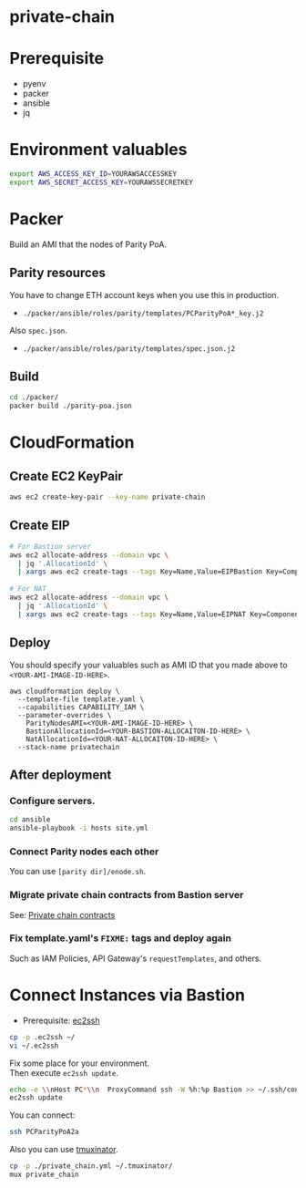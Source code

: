 # private-chain

# Prerequisite
- pyenv
- packer
- ansible
- jq

# Environment valuables
```bash
export AWS_ACCESS_KEY_ID=YOURAWSACCESSKEY
export AWS_SECRET_ACCESS_KEY=YOURAWSSECRETKEY
``` 

# Packer
Build an AMI that the nodes of Parity PoA.  

## Parity resources
You have to change ETH account keys when you use this in production.
- `./packer/ansible/roles/parity/templates/PCParityPoA*_key.j2`

Also `spec.json`.
- `./packer/ansible/roles/parity/templates/spec.json.j2`

## Build
```bash
cd ./packer/
packer build ./parity-poa.json
```

# CloudFormation


## Create EC2 KeyPair
```bash
aws ec2 create-key-pair --key-name private-chain
```

## Create EIP
```bash
# For Bastion server
aws ec2 allocate-address --domain vpc \
  | jq '.AllocationId' \
  | xargs aws ec2 create-tags --tags Key=Name,Value=EIPBastion Key=Component,Value=PrivateChain --resources
  
# For NAT
aws ec2 allocate-address --domain vpc \
  | jq '.AllocationId' \
  | xargs aws ec2 create-tags --tags Key=Name,Value=EIPNAT Key=Component,Value=PrivateChain --resources  
```

## Deploy
You should specify your valuables such as AMI ID that you made above to `<YOUR-AMI-IMAGE-ID-HERE>`.

```bash;
aws cloudformation deploy \
  --template-file template.yaml \
  --capabilities CAPABILITY_IAM \
  --parameter-overrides \
    ParityNodesAMI=<YOUR-AMI-IMAGE-ID-HERE> \
    BastionAllocationId=<YOUR-BASTION-ALLOCAITON-ID-HERE> \
    NatAllocationId=<YOUR-NAT-ALLOCAITON-ID-HERE> \
  --stack-name privatechain
```

## After deployment

### Configure servers.
```bash
cd ansible
ansible-playbook -i hosts site.yml
```

### Connect Parity nodes each other
You can use `[parity dir]/enode.sh`.


### Migrate private chain contracts from Bastion server
See: [Private chain contracts](https://github.com/AlisProject/private-chain-contracts)

### Fix template.yaml's `FIXME:` tags and deploy again
Such as IAM Policies, API Gateway's `requestTemplates`, and others.

# Connect Instances via Bastion
- Prerequisite: [ec2ssh](https://github.com/mirakui/ec2ssh) 

```bash
cp -p .ec2ssh ~/
vi ~/.ec2ssh
```

Fix some place for your environment.  
Then execute `ec2ssh update`.

```bash
echo -e \\nHost PC*\\n  ProxyCommand ssh -W %h:%p Bastion >> ~/.ssh/config 
ec2ssh update
```

You can connect:

```bash
ssh PCParityPoA2a
```

Also you can use [tmuxinator](https://github.com/tmuxinator/tmuxinator).
```bash
cp -p ./private_chain.yml ~/.tmuxinator/
mux private_chain
```
